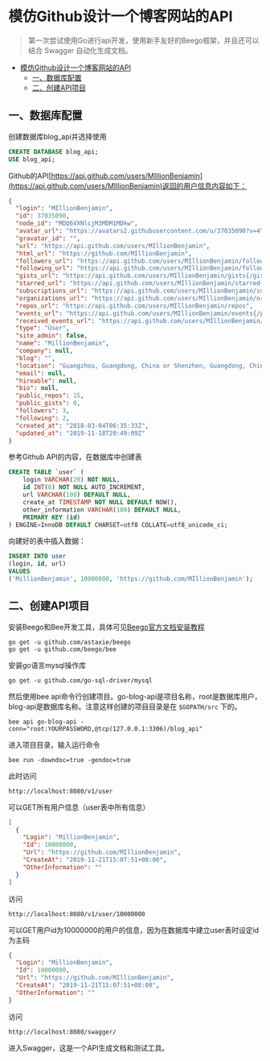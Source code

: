 # 模仿Github设计一个博客网站的API

> 第一次尝试使用Go进行api开发，使用新手友好的Beego框架，并且还可以结合 Swagger 自动化生成文档。

- [模仿Github设计一个博客网站的API](#%e6%a8%a1%e4%bb%bfgithub%e8%ae%be%e8%ae%a1%e4%b8%80%e4%b8%aa%e5%8d%9a%e5%ae%a2%e7%bd%91%e7%ab%99%e7%9a%84api)
  - [一、数据库配置](#%e4%b8%80%e6%95%b0%e6%8d%ae%e5%ba%93%e9%85%8d%e7%bd%ae)
  - [二、创建API项目](#%e4%ba%8c%e5%88%9b%e5%bb%baapi%e9%a1%b9%e7%9b%ae)

## 一、数据库配置
创建数据库blog_api并选择使用
```sql
CREATE DATABASE blog_api;
USE blog_api;
```
Github的API[https://api.github.com/users/MIllionBenjamin](https://api.github.com/users/MIllionBenjamin)返回的用户信息内容如下：
```json
{
  "login": "MIllionBenjamin",
  "id": 37035090,
  "node_id": "MDQ6VXNlcjM3MDM1MDkw",
  "avatar_url": "https://avatars2.githubusercontent.com/u/37035090?v=4",
  "gravatar_id": "",
  "url": "https://api.github.com/users/MIllionBenjamin",
  "html_url": "https://github.com/MIllionBenjamin",
  "followers_url": "https://api.github.com/users/MIllionBenjamin/followers",
  "following_url": "https://api.github.com/users/MIllionBenjamin/following{/other_user}",
  "gists_url": "https://api.github.com/users/MIllionBenjamin/gists{/gist_id}",
  "starred_url": "https://api.github.com/users/MIllionBenjamin/starred{/owner}{/repo}",
  "subscriptions_url": "https://api.github.com/users/MIllionBenjamin/subscriptions",
  "organizations_url": "https://api.github.com/users/MIllionBenjamin/orgs",
  "repos_url": "https://api.github.com/users/MIllionBenjamin/repos",
  "events_url": "https://api.github.com/users/MIllionBenjamin/events{/privacy}",
  "received_events_url": "https://api.github.com/users/MIllionBenjamin/received_events",
  "type": "User",
  "site_admin": false,
  "name": "MillionBenjamin",
  "company": null,
  "blog": "",
  "location": "Guangzhou, Guangdong, China or Shenzhen, Guangdong, China",
  "email": null,
  "hireable": null,
  "bio": null,
  "public_repos": 15,
  "public_gists": 0,
  "followers": 3,
  "following": 2,
  "created_at": "2018-03-04T06:35:33Z",
  "updated_at": "2019-11-18T20:49:09Z"
}
```

参考Github API的内容，在数据库中创建表

```sql
CREATE TABLE `user` (
    login VARCHAR(20) NOT NULL,
    id INT(8) NOT NULL AUTO_INCREMENT,
    url VARCHAR(100) DEFAULT NULL,
    create_at TIMESTAMP NOT NULL DEFAULT NOW(),
    other_information VARCHAR(100) DEFAULT NULL,
    PRIMARY KEY (id)
) ENGINE=InnoDB DEFAULT CHARSET=utf8 COLLATE=utf8_unicode_ci;
```

向建好的表中插入数据：
```sql
INSERT INTO user
(login, id, url)
VALUES
('MillionBenjamin', 10000000, 'https://github.com/MIllionBenjamin');
```


## 二、创建API项目
安装Beego和Bee开发工具，具体可见[Beego官方文档安装教程](https://beego.me/quickstart)
```shell
go get -u github.com/astaxie/beego
go get -u github.com/beego/bee
```

安装go语言mysql操作库
```shell
go get -u github.com/go-sql-driver/mysql
```

然后使用bee api命令行创建项目。go-blog-api是项目名称，root是数据库用户，blog-api是数据库名称。注意这样创建的项目目录是在 `$GOPATH/src` 下的。
```shell
bee api go-blog-api -conn="root:YOURPASSWORD,@tcp(127.0.0.1:3306)/blog_api"
```

进入项目目录，输入运行命令
```shell
bee run -downdoc=true -gendoc=true
```

此时访问
```url
http://localhost:8080/v1/user
```
可以GET所有用户信息（user表中所有信息）
```json
[
  {
    "Login": "MillionBenjamin",
    "Id": 10000000,
    "Url": "https://github.com/MIllionBenjamin",
    "CreateAt": "2019-11-21T15:07:51+08:00",
    "OtherInformation": ""
  }
]
```

访问
```url
http://localhost:8080/v1/user/10000000
```
可以GET用户id为10000000的用户的信息，因为在数据库中建立user表时设定id为主码
```json
{
  "Login": "MillionBenjamin",
  "Id": 10000000,
  "Url": "https://github.com/MIllionBenjamin",
  "CreateAt": "2019-11-21T15:07:51+08:00",
  "OtherInformation": ""
}
```

访问
```url
http://localhost:8080/swagger/
```
进入Swagger，这是一个API生成文档和测试工具。
